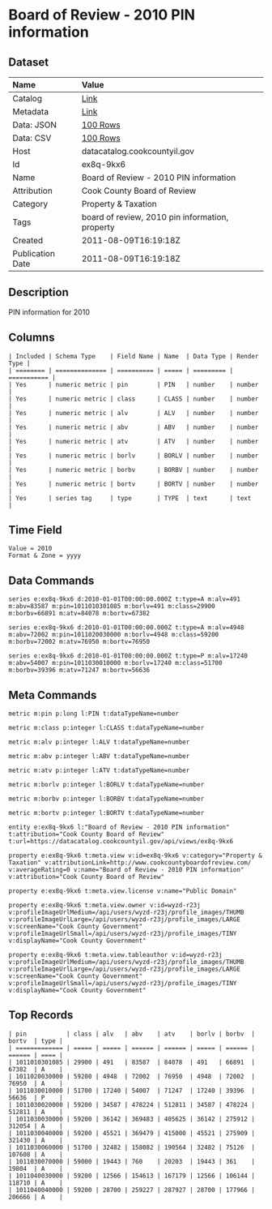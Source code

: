 # Board of Review - 2010 PIN information

## Dataset

| Name | Value |
| :--- | :---- |
| Catalog | [Link](https://catalog.data.gov/dataset/board-of-review-2010-pin-information-5140a) |
| Metadata | [Link](https://datacatalog.cookcountyil.gov/api/views/ex8q-9kx6) |
| Data: JSON | [100 Rows](https://datacatalog.cookcountyil.gov/api/views/ex8q-9kx6/rows.json?max_rows=100) |
| Data: CSV | [100 Rows](https://datacatalog.cookcountyil.gov/api/views/ex8q-9kx6/rows.csv?max_rows=100) |
| Host | datacatalog.cookcountyil.gov |
| Id | ex8q-9kx6 |
| Name | Board of Review - 2010 PIN information |
| Attribution | Cook County Board of Review |
| Category | Property & Taxation |
| Tags | board of review, 2010 pin information, property |
| Created | 2011-08-09T16:19:18Z |
| Publication Date | 2011-08-09T16:19:18Z |

## Description

PIN information for 2010

## Columns

```ls
| Included | Schema Type    | Field Name | Name  | Data Type | Render Type |
| ======== | ============== | ========== | ===== | ========= | =========== |
| Yes      | numeric metric | pin        | PIN   | number    | number      |
| Yes      | numeric metric | class      | CLASS | number    | number      |
| Yes      | numeric metric | alv        | ALV   | number    | number      |
| Yes      | numeric metric | abv        | ABV   | number    | number      |
| Yes      | numeric metric | atv        | ATV   | number    | number      |
| Yes      | numeric metric | borlv      | BORLV | number    | number      |
| Yes      | numeric metric | borbv      | BORBV | number    | number      |
| Yes      | numeric metric | bortv      | BORTV | number    | number      |
| Yes      | series tag     | type       | TYPE  | text      | text        |
```

## Time Field

```ls
Value = 2010
Format & Zone = yyyy
```

## Data Commands

```ls
series e:ex8q-9kx6 d:2010-01-01T00:00:00.000Z t:type=A m:alv=491 m:abv=83587 m:pin=1011010301085 m:borlv=491 m:class=29900 m:borbv=66891 m:atv=84078 m:bortv=67382

series e:ex8q-9kx6 d:2010-01-01T00:00:00.000Z t:type=A m:alv=4948 m:abv=72002 m:pin=1011020030000 m:borlv=4948 m:class=59200 m:borbv=72002 m:atv=76950 m:bortv=76950

series e:ex8q-9kx6 d:2010-01-01T00:00:00.000Z t:type=P m:alv=17240 m:abv=54007 m:pin=1011030010000 m:borlv=17240 m:class=51700 m:borbv=39396 m:atv=71247 m:bortv=56636
```

## Meta Commands

```ls
metric m:pin p:long l:PIN t:dataTypeName=number

metric m:class p:integer l:CLASS t:dataTypeName=number

metric m:alv p:integer l:ALV t:dataTypeName=number

metric m:abv p:integer l:ABV t:dataTypeName=number

metric m:atv p:integer l:ATV t:dataTypeName=number

metric m:borlv p:integer l:BORLV t:dataTypeName=number

metric m:borbv p:integer l:BORBV t:dataTypeName=number

metric m:bortv p:integer l:BORTV t:dataTypeName=number

entity e:ex8q-9kx6 l:"Board of Review - 2010 PIN information" t:attribution="Cook County Board of Review" t:url=https://datacatalog.cookcountyil.gov/api/views/ex8q-9kx6

property e:ex8q-9kx6 t:meta.view v:id=ex8q-9kx6 v:category="Property & Taxation" v:attributionLink=http://www.cookcountyboardofreview.com/ v:averageRating=0 v:name="Board of Review - 2010 PIN information" v:attribution="Cook County Board of Review"

property e:ex8q-9kx6 t:meta.view.license v:name="Public Domain"

property e:ex8q-9kx6 t:meta.view.owner v:id=wyzd-r23j v:profileImageUrlMedium=/api/users/wyzd-r23j/profile_images/THUMB v:profileImageUrlLarge=/api/users/wyzd-r23j/profile_images/LARGE v:screenName="Cook County Government" v:profileImageUrlSmall=/api/users/wyzd-r23j/profile_images/TINY v:displayName="Cook County Government"

property e:ex8q-9kx6 t:meta.view.tableauthor v:id=wyzd-r23j v:profileImageUrlMedium=/api/users/wyzd-r23j/profile_images/THUMB v:profileImageUrlLarge=/api/users/wyzd-r23j/profile_images/LARGE v:screenName="Cook County Government" v:profileImageUrlSmall=/api/users/wyzd-r23j/profile_images/TINY v:displayName="Cook County Government"
```

## Top Records

```ls
| pin           | class | alv   | abv    | atv    | borlv | borbv  | bortv  | type | 
| ============= | ===== | ===== | ====== | ====== | ===== | ====== | ====== | ==== | 
| 1011010301085 | 29900 | 491   | 83587  | 84078  | 491   | 66891  | 67382  | A    | 
| 1011020030000 | 59200 | 4948  | 72002  | 76950  | 4948  | 72002  | 76950  | A    | 
| 1011030010000 | 51700 | 17240 | 54007  | 71247  | 17240 | 39396  | 56636  | P    | 
| 1011030020000 | 59200 | 34587 | 478224 | 512811 | 34587 | 478224 | 512811 | A    | 
| 1011030030000 | 59200 | 36142 | 369483 | 405625 | 36142 | 275912 | 312054 | A    | 
| 1011030040000 | 59200 | 45521 | 369479 | 415000 | 45521 | 275909 | 321430 | A    | 
| 1011030060000 | 51700 | 32482 | 158082 | 190564 | 32482 | 75126  | 107608 | A    | 
| 1011030070000 | 59000 | 19443 | 760    | 20203  | 19443 | 361    | 19804  | A    | 
| 1011040030000 | 59200 | 12566 | 154613 | 167179 | 12566 | 106144 | 118710 | A    | 
| 1011040040000 | 59200 | 28700 | 259227 | 287927 | 28700 | 177966 | 206666 | A    | 
```